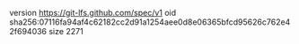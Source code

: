 version https://git-lfs.github.com/spec/v1
oid sha256:07116fa94af4c62182cc2d91a1254aee0d8e06365bfcd95626c762e42f694036
size 2271
